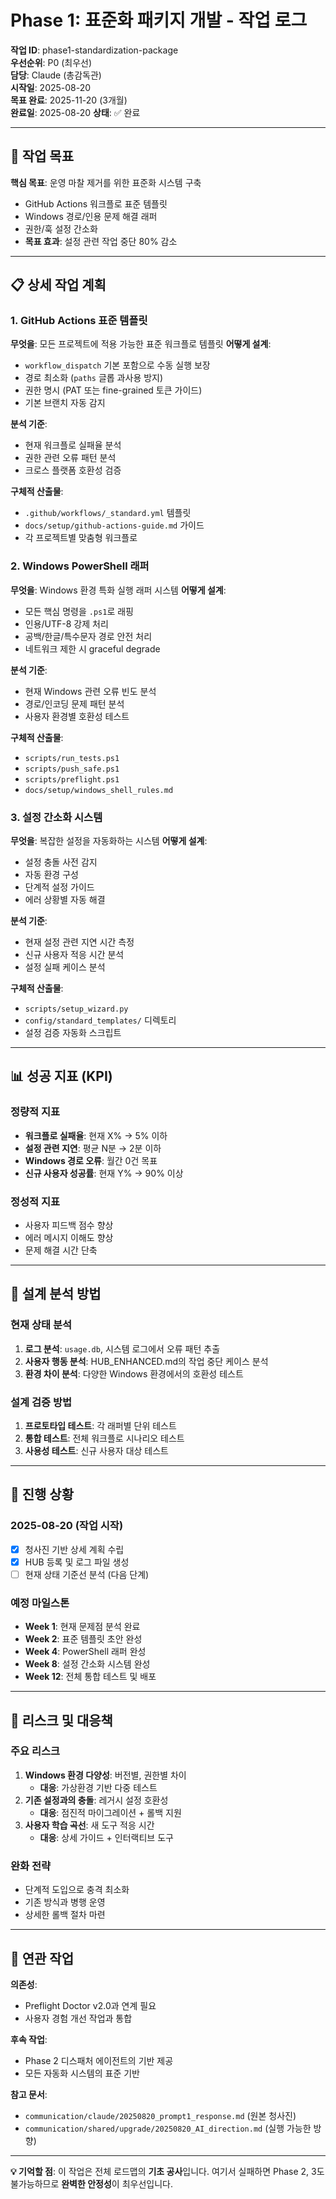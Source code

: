 # Phase 1: 표준화 패키지 개발 - 작업 로그

**작업 ID**: phase1-standardization-package  
**우선순위**: P0 (최우선)  
**담당**: Claude (총감독관)  
**시작일**: 2025-08-20  
**목표 완료**: 2025-11-20 (3개월)  
**완료일**: 2025-08-20
**상태**: ✅ 완료

---

## 🎯 작업 목표

**핵심 목표**: 운영 마찰 제거를 위한 표준화 시스템 구축
- GitHub Actions 워크플로 표준 템플릿
- Windows 경로/인용 문제 해결 래퍼  
- 권한/훅 설정 간소화
- **목표 효과**: 설정 관련 작업 중단 80% 감소

---

## 📋 상세 작업 계획

### 1. GitHub Actions 표준 템플릿
**무엇을**: 모든 프로젝트에 적용 가능한 표준 워크플로 템플릿
**어떻게 설계**: 
- `workflow_dispatch` 기본 포함으로 수동 실행 보장
- 경로 최소화 (`paths` 글롭 과사용 방지)
- 권한 명시 (PAT 또는 fine-grained 토큰 가이드)
- 기본 브랜치 자동 감지

**분석 기준**:
- 현재 워크플로 실패율 분석
- 권한 관련 오류 패턴 분석
- 크로스 플랫폼 호환성 검증

**구체적 산출물**:
- `.github/workflows/_standard.yml` 템플릿
- `docs/setup/github-actions-guide.md` 가이드
- 각 프로젝트별 맞춤형 워크플로

### 2. Windows PowerShell 래퍼
**무엇을**: Windows 환경 특화 실행 래퍼 시스템
**어떻게 설계**:
- 모든 핵심 명령을 `.ps1`로 래핑
- 인용/UTF-8 강제 처리
- 공백/한글/특수문자 경로 안전 처리
- 네트워크 제한 시 graceful degrade

**분석 기준**:
- 현재 Windows 관련 오류 빈도 분석
- 경로/인코딩 문제 패턴 분석
- 사용자 환경별 호환성 테스트

**구체적 산출물**:
- `scripts/run_tests.ps1`
- `scripts/push_safe.ps1` 
- `scripts/preflight.ps1`
- `docs/setup/windows_shell_rules.md`

### 3. 설정 간소화 시스템
**무엇을**: 복잡한 설정을 자동화하는 시스템
**어떻게 설계**:
- 설정 충돌 사전 감지
- 자동 환경 구성
- 단계적 설정 가이드
- 에러 상황별 자동 해결

**분석 기준**:
- 현재 설정 관련 지연 시간 측정
- 신규 사용자 적응 시간 분석
- 설정 실패 케이스 분석

**구체적 산출물**:
- `scripts/setup_wizard.py` 
- `config/standard_templates/` 디렉토리
- 설정 검증 자동화 스크립트

---

## 📊 성공 지표 (KPI)

### 정량적 지표
- **워크플로 실패율**: 현재 X% → 5% 이하
- **설정 관련 지연**: 평균 N분 → 2분 이하  
- **Windows 경로 오류**: 월간 0건 목표
- **신규 사용자 성공률**: 현재 Y% → 90% 이상

### 정성적 지표
- 사용자 피드백 점수 향상
- 에러 메시지 이해도 향상
- 문제 해결 시간 단축

---

## 🧠 설계 분석 방법

### 현재 상태 분석
1. **로그 분석**: `usage.db`, 시스템 로그에서 오류 패턴 추출
2. **사용자 행동 분석**: HUB_ENHANCED.md의 작업 중단 케이스 분석
3. **환경 차이 분석**: 다양한 Windows 환경에서의 호환성 테스트

### 설계 검증 방법
1. **프로토타입 테스트**: 각 래퍼별 단위 테스트
2. **통합 테스트**: 전체 워크플로 시나리오 테스트  
3. **사용성 테스트**: 신규 사용자 대상 테스트

---

## 🔄 진행 상황

### 2025-08-20 (작업 시작)
- [x] 청사진 기반 상세 계획 수립
- [x] HUB 등록 및 로그 파일 생성
- [ ] 현재 상태 기준선 분석 (다음 단계)

### 예정 마일스톤
- **Week 1**: 현재 문제점 분석 완료
- **Week 2**: 표준 템플릿 초안 완성
- **Week 4**: PowerShell 래퍼 완성
- **Week 8**: 설정 간소화 시스템 완성
- **Week 12**: 전체 통합 테스트 및 배포

---

## 🚨 리스크 및 대응책

### 주요 리스크
1. **Windows 환경 다양성**: 버전별, 권한별 차이
   - **대응**: 가상환경 기반 다중 테스트
2. **기존 설정과의 충돌**: 레거시 설정 호환성
   - **대응**: 점진적 마이그레이션 + 롤백 지원
3. **사용자 학습 곡선**: 새 도구 적응 시간
   - **대응**: 상세 가이드 + 인터랙티브 도구

### 완화 전략
- 단계적 도입으로 충격 최소화
- 기존 방식과 병행 운영
- 상세한 롤백 절차 마련

---

## 📝 연관 작업

**의존성**: 
- Preflight Doctor v2.0과 연계 필요
- 사용자 경험 개선 작업과 통합

**후속 작업**: 
- Phase 2 디스패처 에이전트의 기반 제공
- 모든 자동화 시스템의 표준 기반

**참고 문서**:
- `communication/claude/20250820_prompt1_response.md` (원본 청사진)
- `communication/shared/upgrade/20250820_AI_direction.md` (실행 가능한 방향)

---

**💡 기억할 점**: 이 작업은 전체 로드맵의 **기초 공사**입니다. 여기서 실패하면 Phase 2, 3도 불가능하므로 **완벽한 안정성**이 최우선입니다.